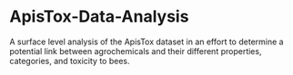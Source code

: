 # ApisTox-Data-Analysis
A surface level analysis of the ApisTox dataset in an effort to determine a potential link between agrochemicals and their different properties, categories, and toxicity to bees.
